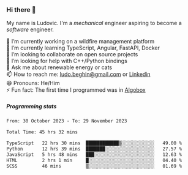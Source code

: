 ### Hi there 👋

My name is Ludovic. I'm a *mechanical* engineer aspiring to become a *software* engineer.

 🔭 I’m currently working on a wildfire management platform<br/>
 🌱 I’m currently learning TypeScript, Angular, FastAPI, Docker<br/>
 👯 I’m looking to collaborate on open source projects<br/>
 🤔 I’m looking for help with C++/Python bindings<br/>
 💬 Ask me about renewable energy or cats<br/>
 📫 How to reach me: ludo.beghin@gmail.com or [Linkedin](https://www.linkedin.com/in/ludovic-beghin/)<br/>
 😄 Pronouns: He/Him<br/>
 ⚡ Fun fact: The first time I programmed was in [Algobox](https://fr.wikipedia.org/wiki/Algobox)<br/>

##### Programming stats
<!--START_SECTION:waka-->

```txt
From: 30 October 2023 - To: 29 November 2023

Total Time: 45 hrs 32 mins

TypeScript   22 hrs 30 mins  ████████████▒░░░░░░░░░░░░   49.00 %
Python       12 hrs 39 mins  ███████░░░░░░░░░░░░░░░░░░   27.57 %
JavaScript   5 hrs 48 mins   ███░░░░░░░░░░░░░░░░░░░░░░   12.63 %
HTML         2 hrs 1 min     █░░░░░░░░░░░░░░░░░░░░░░░░   04.40 %
SCSS         46 mins         ▒░░░░░░░░░░░░░░░░░░░░░░░░   01.69 %
```

<!--END_SECTION:waka-->
